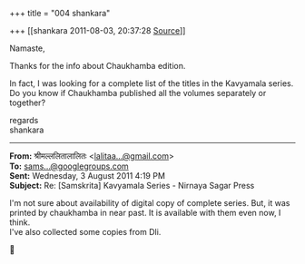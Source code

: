 +++
title = "004 shankara"

+++
[[shankara	2011-08-03, 20:37:28 [Source](https://groups.google.com/g/samskrita/c/7wAzezJqqEc)]]



Namaste,

  

Thanks for the info about Chaukhamba edition.  

  

In fact, I was looking for a complete list of the titles in the Kavyamala series. Do you know if Chaukhamba published all the volumes separately or together?



regards  
shankara  

------------------------------------------------------------------------

**From:** श्रीमल्ललितालालितः \<[lalitaa...@gmail.com]()\>  
**To:** [sams...@googlegroups.com]()  
**Sent:** Wednesday, 3 August 2011 4:19 PM  
**Subject:** Re: \[Samskrita\] Kavyamala Series - Nirnaya Sagar Press  
  

I'm not sure about availability of digital copy of complete series. But, it was printed by chaukhamba in near past. It is available with them even now, I think.  
I've also collected some copies from Dli.



